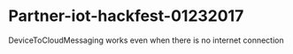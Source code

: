 # Partner-iot-hackfest-01232017

DeviceToCloudMessaging works even when there is no internet connection


